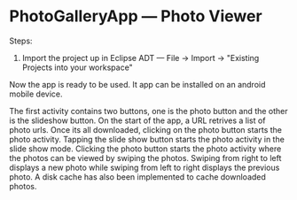 # PhotoGalleryApp  &mdash; Photo Viewer

Steps:

1. Import the project up in Eclipse ADT  &mdash; File -> Import -> "Existing Projects into your workspace"


Now the app is ready to be used. It app can be installed on an android mobile device. 

The first activity contains two buttons, one is the photo button and the other is the slideshow button. On the start of the app, a URL retrives a list of photo urls. Once its all downloaded, clicking on the photo button starts the photo activity. Tapping the slide show button starts the photo activity in the slide show mode.
Clicking the photo button starts the photo activity where the photos can be viewed by swiping the photos. Swiping from right to left displays a new photo while swiping from left to right displays the previous photo. A disk cache has also been implemented to cache downloaded photos.
